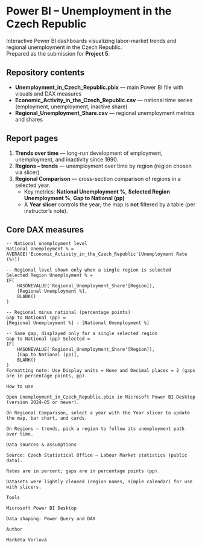 # Power BI – Unemployment in the Czech Republic

Interactive Power BI dashboards visualizing labor-market trends and regional unemployment in the Czech Republic.  
Prepared as the submission for **Project 5**.

## Repository contents
- **Unemployment_in_Czech_Republic.pbix** — main Power BI file with visuals and DAX measures  
- **Economic_Activity_in_the_Czech_Republic.csv** — national time series (employment, unemployment, inactive share)  
- **Regional_Unemployment_Share.csv** — regional unemployment metrics and shares

## Report pages
1. **Trends over time** — long-run development of employment, unemployment, and inactivity since 1990.  
2. **Regions – trends** — unemployment over time by region (region chosen via slicer).  
3. **Regional Comparison** — cross-section comparison of regions in a selected year.  
   - Key metrics: **National Unemployment %**, **Selected Region Unemployment %**, **Gap to National (pp)**  
   - A **Year slicer** controls the year; the map is **not** filtered by a table (per instructor’s note).

## Core DAX measures
```DAX
-- National unemployment level
National Unemployment % =
AVERAGE('Economic_Activity_in_the_Czech_Republic'[Unemployment Rate (%)])

-- Regional level shown only when a single region is selected
Selected Region Unemployment % =
IF(
    HASONEVALUE('Regional_Unemployment_Share'[Region]),
    [Regional Unemployment %],
    BLANK()
)

-- Regional minus national (percentage points)
Gap to National (pp) =
[Regional Unemployment %] - [National Unemployment %]

-- Same gap, displayed only for a single selected region
Gap to National (pp) Selected =
IF(
    HASONEVALUE('Regional_Unemployment_Share'[Region]),
    [Gap to National (pp)],
    BLANK()
)
Formatting note: Use Display units = None and Decimal places = 2 (gaps are in percentage points, pp).

How to use

Open Unemployment_in_Czech_Republic.pbix in Microsoft Power BI Desktop (version 2024-05 or newer).

On Regional Comparison, select a year with the Year slicer to update the map, bar chart, and cards.

On Regions – trends, pick a region to follow its unemployment path over time.

Data sources & assumptions

Source: Czech Statistical Office — Labour Market statistics (public data).

Rates are in percent; gaps are in percentage points (pp).

Datasets were lightly cleaned (region names, simple calendar) for use with slicers.

Tools

Microsoft Power BI Desktop

Data shaping: Power Query and DAX

Author

Markéta Vorlová
